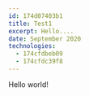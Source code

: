 ```yaml
---
id: 174d07403b1
title: Test1
excerpt: Hello....
date: September 2020
technologies:
  - 174cfdbeb09
  - 174cfdc39f8
---
```

Hello world!